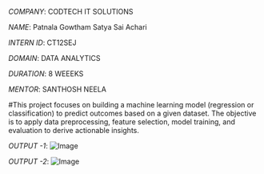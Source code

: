 *COMPANY*: CODTECH IT SOLUTIONS

*NAME*: Patnala Gowtham Satya Sai Achari

*INTERN ID*: CT12SEJ

*DOMAIN*: DATA ANALYTICS

*DURATION*: 8 WEEEKS

*MENTOR*: SANTHOSH NEELA

#This project focuses on building a machine learning model (regression or classification) to predict outcomes based on a given dataset. The objective is to apply data preprocessing, feature selection, model training, and evaluation to derive actionable insights.

*OUTPUT -1*: ![Image](https://github.com/user-attachments/assets/8a257bdc-9e6b-4951-8785-d517016fc436)

*OUTPUT -2*: ![Image](https://github.com/user-attachments/assets/d12466d1-d20a-4058-8374-a3bbc45c7505)

